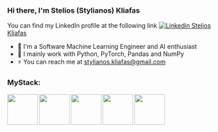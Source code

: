 ### Hi there, I'm Stelios (Stylianos) Kliafas

You can find my LinkedIn profile at the following link [![Linkedin](https://i.stack.imgur.com/gVE0j.png) Stelios Kliafas](https://www.linkedin.com/in/stelios-kliafas-313933175/)


- 🔭 I'm a Software Machine Learning Engineer and AI enthusiast
- 🌱 I mainly work with Python, PyTorch, Pandas and NumPy
- ⚡ You can reach me at stylianos.kliafas@gmail.com

### MyStack:

<img align="left" width="70px" src="https://www.vectorlogo.zone/logos/python/python-ar21.svg"/>

<img align="left" width="70px" src="https://www.vectorlogo.zone/logos/reactjs/reactjs-ar21.svg" />
<img align="left" width="70px" src="https://www.vectorlogo.zone/logos/djangoproject/djangoproject-ar21.svg" />

<img align="left" width="70px" src="https://www.vectorlogo.zone/logos/pytorch/pytorch-ar21.svg" />
<img align="left" width="70px" src="https://www.vectorlogo.zone/logos/numpy/numpy-ar21.svg" />
